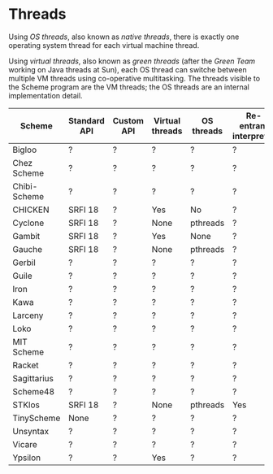 # Threads

Using _OS threads_, also known as _native threads_, there is exactly
one operating system thread for each virtual machine thread.

Using _virtual threads_, also known as _green threads_ (after the
_Green Team_ working on Java threads at Sun), each OS thread can
switche between multiple VM threads using co-operative multitasking.
The threads visible to the Scheme program are the VM threads; the OS
threads are an internal implementation detail.

|Scheme|Standard API|Custom API|Virtual threads|OS threads|Re-entrant interpreter
|------|------------|----------|---------------|----------|----------------------
|Bigloo|?|?|?|?|?
|Chez Scheme|?|?|?|?|?
|Chibi-Scheme|?|?|?|?|?
|CHICKEN|SRFI 18|?|Yes|No|?|?|?
|Cyclone|SRFI 18|?|None|pthreads|?|?|?
|Gambit|SRFI 18|?|Yes|None|?|?|?
|Gauche|SRFI 18|?|None|pthreads|?|?|?
|Gerbil|?|?|?|?|?
|Guile|?|?|?|?|?
|Iron|?|?|?|?|?
|Kawa|?|?|?|?|?
|Larceny|?|?|?|?|?
|Loko|?|?|?|?|?
|MIT Scheme|?|?|?|?|?
|Racket|?|?|?|?|?
|Sagittarius|?|?|?|?|?
|Scheme48|?|?|?|?|?
|STKlos|SRFI 18|?|None|pthreads|Yes
|TinyScheme|None|?|?|?|?|Yes
|Unsyntax|?|?|?|?|?
|Vicare|?|?|?|?|?
|Ypsilon|?|?|Yes|?|?
